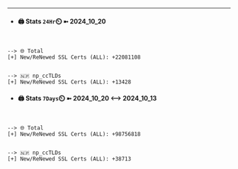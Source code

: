 

---
- #### 🖨️ **Stats** `24Hr`⏲️ ➼ 2024_10_20
```console


--> 🌐 Total
[+] New/ReNewed SSL Certs (ALL): +22081108


--> 🇳🇵 np_ccTLDs
[+] New/ReNewed SSL Certs (ALL): +13428

```

- #### 🖨️ **Stats** `7Days`⏲️ ➼ 2024_10_20 <--> 2024_10_13
```console


--> 🌐 Total
[+] New/ReNewed SSL Certs (ALL): +98756818


--> 🇳🇵 np_ccTLDs
[+] New/ReNewed SSL Certs (ALL): +38713

```

